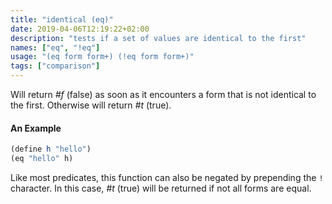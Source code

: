 ```yaml
---
title: "identical (eq)"
date: 2019-04-06T12:19:22+02:00
description: "tests if a set of values are identical to the first"
names: ["eq", "!eq"]
usage: "(eq form form+) (!eq form form+)"
tags: ["comparison"]
---
```


Will return _#f_ (false) as soon as it encounters a form that is not identical to the first. Otherwise will return _#t_ (true).

#### An Example

```scheme
(define h "hello")
(eq "hello" h)
```

Like most predicates, this function can also be negated by prepending the `!` character. In this case, _#t_ (true) will be returned if not all forms are equal.
